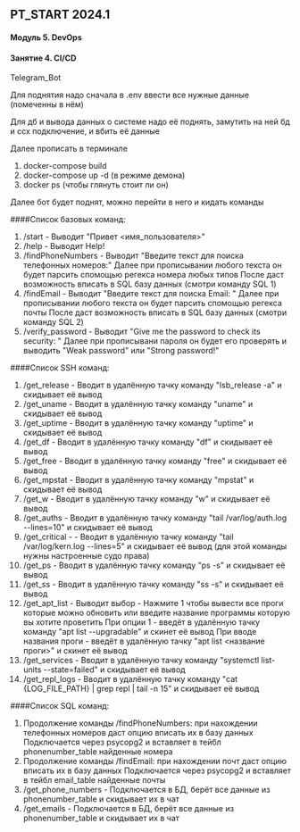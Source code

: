 ## PT_START 2024.1
#### Модуль 5. DevOps
#### Занятие 4. CI/CD

Telegram_Bot

Для поднятия надо сначала в .env ввести все нужные данные (помеченны в нём)

Для дб и вывода данных о системе надо её поднять, замутить на ней бд и ссх подключение, и вбить её данные

Далее прописать в терминале

1. docker-compose build
2. docker-compose up -d (в режиме демона)
3. docker ps (чтобы глянуть стоит ли он)

Далее бот будет поднят, можно перейти в него и кидать команды

####Список базовых команд:
1. /start - Выводит "Привет <имя_пользователя>"
2. /help - Выводит Help!
3. /findPhoneNumbers - Выводит "Введите текст для поиска телефонных номеров:"
Далее при прописывании любого текста он будет парсить спомощью регекса номера любых типов
После даст возможность вписать в SQL базу данных (смотри команду SQL 1)
4. /findEmail - Выводит "Введите текст для поиска Email: "
Далее при прописывании любого текста он будет парсить спомощью регекса почты
После даст возможность вписать в SQL базу данных (смотри команду SQL 2)
5. /verify_password - Выводит "Give me the password to check its security: "
Далее при прописывани пароля он будет его проверять и выводить "Weak password" или "Strong password!"

####Список SSH команд:
1. /get_release - Вводит в удалённую тачку команду "lsb_release -a" и скидывает её вывод
2. /get_uname - Вводит в удалённую тачку команду "uname" и скидывает её вывод
3. /get_uptime - Вводит в удалённую тачку команду "uptime" и скидывает её вывод
4. /get_df - Вводит в удалённую тачку команду "df" и скидывает её вывод
5. /get_free - Вводит в удалённую тачку команду "free" и скидывает её вывод
6. /get_mpstat - Вводит в удалённую тачку команду "mpstat" и скидывает её вывод
7. /get_w - Вводит в удалённую тачку команду "w" и скидывает её вывод
8. /get_auths - Вводит в удалённую тачку команду "tail /var/log/auth.log --lines=10" и скидывает её вывод
9. /get_critical - - Вводит в удалённую тачку команду "tail /var/log/kern.log --lines=5" и скидывает её вывод (для этой команды нужны настроенные судо права)
10. /get_ps - Вводит в удалённую тачку команду "ps -s" и скидывает её вывод
11. /get_ss - Вводит в удалённую тачку команду "ss -s" и скидывает её вывод
12. /get_apt_list - Выводит выбор - Нажмите 1 чтобы вывести все проги которые можно обновить или введите название программы которую вы хотите проветить
При опции 1 - введёт в удалённую тачку команду "apt list --upgradable" и скинет её вывод
При вводе названия проги - введёт в удалённую тачку "apt list <название проги>" и скинет её вывод 
13. /get_services - Вводит в удалённую тачку команду "systemctl list-units --state=failed" и скидывает её вывод
14. /get_repl_logs - Вводит в удалённую тачку команду "cat {LOG_FILE_PATH} | grep repl | tail -n 15" и скидывает её вывод

####Список SQL команд:
1. Продолжение команды /findPhoneNumbers: при нахождении телефонных номеров даст опцию вписать их в базу данных
Подключается через psycopg2 и вставляет в тейбл phonenumber_table найденные номера
2. Продолжение команды /findEmail: при нахождении почт даст опцию вписать их в базу данных
Подключается через psycopg2 и вставляет в тейбл email_table найденные почты
3. /get_phone_numbers - Подключается в БД, берёт все данные из phonenumber_table и скидывает их в чат
4. /get_emails - Подключается в БД, берёт все данные из phonenumber_table и скидывает их в чат

